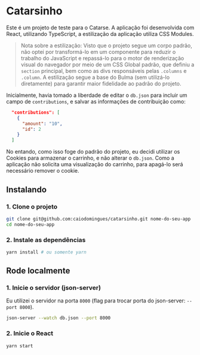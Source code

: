# Catarsinho

Este é um projeto de teste para o Catarse. A aplicação foi desenvolvida com React, utilizando TypeScript, a estilização da aplicação utiliza CSS Modules.

> Nota sobre a estilização:
> Visto que o projeto segue um corpo padrão, não optei por transformá-lo em um componente para reduzir o trabalho do JavaScript e repassá-lo para o motor de renderização visual do navegador por meio de um CSS Global padrão, que definiu a `section` principal, bem como as divs responsáveis pelas `.columns` e `.column`. A estilização segue a base do Bulma (sem utilizá-lo diretamente) para garantir maior fidelidade ao padrão do projeto.

Inicialmente, havia tomado a liberdade de editar o `db.json` para incluir um campo de `contributions`, e salvar as informações de contribuição como:

```json
  "contributions": [
    {
      "amount": "10",
      "id": 2
    }
  ]
```

No entando, como isso foge do padrão do projeto, eu decidi utilizar os Cookies para armazenar o carrinho, e não alterar o `db.json`.
Como a aplicação não solicita uma visualização do carrinho, para apagá-lo será necessário remover o cookie.

## Instalando

### 1. Clone o projeto

```sh
git clone git@github.com:caiodomingues/catarsinho.git nome-do-seu-app
cd nome-do-seu-app
```

### 2. Instale as dependências

```sh
yarn install # ou somente yarn
```

## Rode localmente

### 1. Inicie o servidor (json-server)

Eu utilizei o servidor na porta `8000` (flag para trocar porta do json-server: `--port 8000`).

```sh
json-server --watch db.json --port 8000
```

### 2. Inicie o React

```sh
yarn start
```
